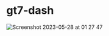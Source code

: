# gt7-dash

![Screenshot 2023-05-28 at 01 27 47](https://github.com/tomchandotme/gt7-dash/assets/7760754/f7d28b6b-aa92-4305-8ddd-dbcfad577dd5)
